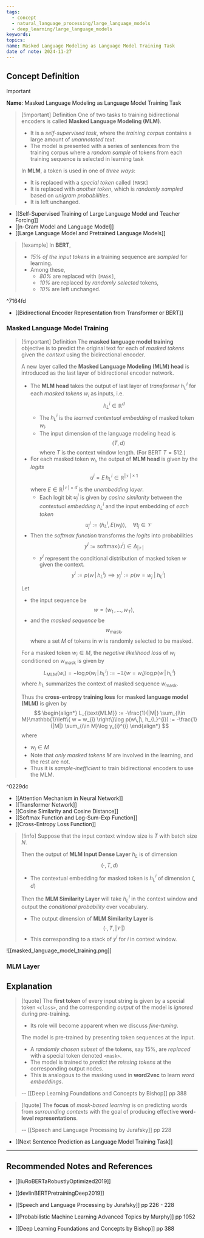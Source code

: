 ```yaml
---
tags:
  - concept
  - natural_language_processing/large_language_models
  - deep_learning/large_language_models
keywords: 
topics: 
name: Masked Language Modeling as Language Model Training Task
date of note: 2024-11-27
---
```


## Concept Definition

>[!important]
>**Name**: Masked Language Modeling as Language Model Training Task

>[!important] Definition
>One of two tasks to training bidirectional encoders is called **Masked Language  Modeling (MLM)**.
>- It is a *self-supervised task*, where the *training corpus* contains a large amount of *unannotated text*.
>- The model is presented with a series of sentences from the training corpus where a *random sample* of tokens from each training sequence is selected in learning task
>
>In **MLM**, a token is used in one of *three ways*:
>- It is replaced with a *special token* called `[MASK]`
>- It is replaced with *another token*, which is *randomly sampled* based on *unigram probabilities*.
>- It is left unchanged.

- [[Self-Supervised Training of Large Language Model and Teacher Forcing]]
- [[n-Gram Model and Language Model]]
- [[Large Language Model and Pretrained Language Models]]

>[!example]
>In **BERT**,
>-  *$15\%$ of the input tokens* in a training sequence are *sampled* for learning.
>- Among these,
>	- *$80\%$* are replaced with `[MASK]`,
>	- *$10\%$* are replaced by *randomly selected* tokens,
>	- *$10\%$* are left unchanged. 

^7164fd

- [[Bidirectional Encoder Representation from Transformer or BERT]]

### Masked Language Model Training

>[!important] Definition
>The **masked language model training** objective is to predict the original text for each of *masked tokens* given the *context* using the bidirectional encoder.
>
>A new layer called the **Masked Language Modeling (MLM) head** is introduced as the last layer of bidirectional encoder network.
>- The **MLM head** takes the output of last layer of *transformer*  $h_{L}^{i}$  for each *masked tokens* $w_{i}$ as inputs, i.e. $$h_{L}^{i}\in \mathbb{R}^{d}$$
>	- The $h_{L}^{i}$ is the *learned contextual embedding* of masked token $w_{i}$.
>	- The input dimension of the language modeling head is $$(T, d)$$ where $T$ is the context window length. (For BERT $T=512.$)
>- For each masked token $w_{i}$, the output of **MLM head**  is given by the *logits* $$u^{i} =  E\,h_{L}^{i} \in \mathbb{R}^{|\mathcal{V}|\times 1}$$ where  $E\in \mathbb{R}^{|\mathcal{V}|\times d}$ is the *unembedding layer*.
>	- Each logit bit $u_{j}^{i}$ is given by *cosine similarity* between the *contextual embedding*  $h_{L}^{i}$  and the input embedding of *each token* $$u_{j}^{i} := \left\langle h_{L}^{i} , E(w_{j}) \right\rangle, \quad \forall t_{j}\in \mathcal{V}$$
>- Then the *softmax function* transforms the *logits* into probabilities $$y^{i} := \text{softmax}(u^{i}) \in \Delta_{|\mathcal{V}|}$$
>	- $y^{i}$ represent the conditional distribution of masked token $w$ given the context.  $$y^{i} := p(w\,|\,h_{L}^{i}) \implies y_{j}^{i} := p(w = w_{j}\;|\;h_{L}^{i})$$ 
>	  
>Let 
>- the input sequence be $$w = (w_{1}\,{,}\ldots{,}\,w_{T}),$$
>- and the *masked sequence* be $$w_{\text{mask}},$$ where a set $M$ of tokens in $w$ is randomly selected to be masked. 
>  
>For a masked token $w_{i}\in M$, the *negative likelihood loss* of $w_{i}$ conditioned on $w_{\text{mask}}$  is given by $$L_{\text{MLM}}(w_{i}) = -\log p(w_{i}\,|\, h_{L}^{i}) := -\mathbb{1}\left\{ w = w_{i} \right\}\log p(w\,|\, h_{L}^{i})$$
>where $h_{L}$ summarizes the context of masked sequence $w_{\text{mask}}$.
>
>Thus the **cross-entropy training loss** for **masked language model (MLM)** is given by 
>$$
>\begin{align*}
>L_{\text{MLM}} := -\frac{1}{|M|} \sum_{i\in M}\mathbb{1}\left\{ w = w_{i} \right\}\log p(w\,|\, h_{L}^{i}) :=  -\frac{1}{|M|} \sum_{i\in M}\log y_{i}^{i}
\end{align*}
>$$
>where
>- $w_{i}\in M$
>- Note that *only masked tokens* $M$ are involved in the learning, and the rest are not.
>- Thus it is *sample-inefficient* to train bidirectional encoders to use the MLM.

^0229dc

- [[Attention Mechanism in Neural Network]]
- [[Transformer Network]]
- [[Cosine Similarity and Cosine Distance]]
- [[Softmax Function and Log-Sum-Exp Function]]
- [[Cross-Entropy Loss Function]]

>[!info]
>Suppose that the input context window size is $T$ with batch size $N$. 
>
>Then the output of **MLM Input Dense Layer** $h_{L}$ is of dimension $$(\cdot, T, d)$$
>- The contextual embedding for masked token is $h_{L}^{i}$ of dimension $(,d)$
>  
>Then the **MLM Similarity Layer** will take $h_{L}^{i}$ in the context window and output the *conditional probability* over vocabulary. 
>- The output dimension of  **MLM Similarity Layer** is $$(\cdot, T, |\mathcal{V}|)$$
>- This corresponding to a stack of $y^{i}$ for $i$ in context window.


![[masked_language_model_training.png]]

### MLM Layer






## Explanation

>[!quote]
>The **first token** of every input string is given by a special token `<class>`, and the corresponding *output* of the model is *ignored* during pre-training. 
>- Its role will become apparent when we discuss *fine-tuning*. 
>
>The model is pre-trained by presenting token sequences at the input. 
>- A *randomly chosen subset* of the tokens, say $15\%$, are *replaced* with a special token denoted `<mask>`. 
>- The model is trained to *predict the missing tokens* at the corresponding output nodes. 
>- This is analogous to the masking used in **word2vec** to learn *word embeddings*.
>  
>-- [[Deep Learning Foundations and Concepts by Bishop]] pp 388  

>[!quote]
>The **focus** of *mask-based learning* is on predicting words from *surrounding contexts* with the goal of producing effective **word-level representations**.
>
>-- [[Speech and Language Processing by Jurafsky]] pp 228

- [[Next Sentence Prediction as Language Model Training Task]]




-----------
##  Recommended Notes and References


- [[liuRoBERTaRobustlyOptimized2019]]
- [[devlinBERTPretrainingDeep2019]]

- [[Speech and Language Processing by Jurafsky]] pp 226 - 228
- [[Probabilistic Machine Learning Advanced Topics by Murphy]] pp 1052
- [[Deep Learning Foundations and Concepts by Bishop]] pp 388